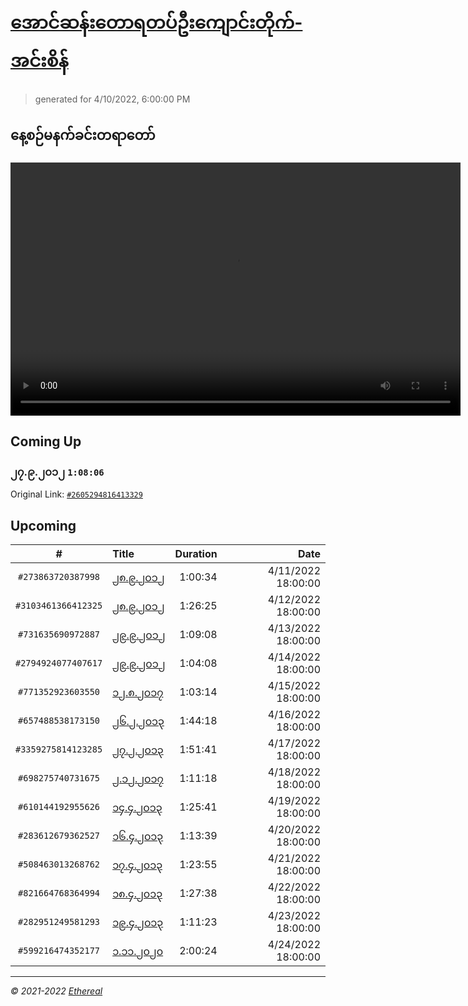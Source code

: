 # [အောင်ဆန်းတောရတပ်ဦးကျောင်းတိုက်-အင်းစိန်](https://www.facebook.com/655653464834259)

> generated for 4/10/2022, 6:00:00 PM

## နေ့စဉ်မနက်ခင်းတရာတော်

<video type="video/mp4" src="https://storage.googleapis.com/mogok-aungsan.appspot.com/public/dhamma/videos/output.mp4" width="720" height="405" preload="auto" controls></video>

## Coming Up

### ၂၇.၉.၂၀၁၂ `1:08:06`

Original Link: [`#2605294816413329`](https://www.facebook.com/655653464834259/videos/2605294816413329)

## Upcoming

| # | Title | Duration | Date |
|:-----:|:------|---------:|-------------:|
| `#273863720387998` | [၂၈.၉.၂၀၁၂](https://www.facebook.com/655653464834259/videos/273863720387998) | 1:00:34 | 4/11/2022 18:00:00 |
| `#3103461366412325` | [၂၈.၉.၂၀၁၂](https://www.facebook.com/655653464834259/videos/3103461366412325) | 1:26:25 | 4/12/2022 18:00:00 |
| `#731635690972887` | [၂၉.၉.၂၀၁၂](https://www.facebook.com/655653464834259/videos/731635690972887) | 1:09:08 | 4/13/2022 18:00:00 |
| `#2794924077407617` | [၂၉.၉.၂၀၁၂](https://www.facebook.com/655653464834259/videos/2794924077407617) | 1:04:08 | 4/14/2022 18:00:00 |
| `#771352923603550` | [၁၂.၈.၂၀၁၇](https://www.facebook.com/655653464834259/videos/771352923603550) | 1:03:14 | 4/15/2022 18:00:00 |
| `#657488538173150` | [၂၆.၂.၂၀၁၃](https://www.facebook.com/655653464834259/videos/657488538173150) | 1:44:18 | 4/16/2022 18:00:00 |
| `#3359275814123285` | [၂၇.၂.၂၀၁၃](https://www.facebook.com/655653464834259/videos/3359275814123285) | 1:51:41 | 4/17/2022 18:00:00 |
| `#698275740731675` | [၂.၁၂.၂၀၁၇](https://www.facebook.com/655653464834259/videos/698275740731675) | 1:11:18 | 4/18/2022 18:00:00 |
| `#610144192955626` | [၁၄.၄.၂၀၁၃](https://www.facebook.com/655653464834259/videos/610144192955626) | 1:25:41 | 4/19/2022 18:00:00 |
| `#283612679362527` | [၁၆.၄.၂၀၁၃](https://www.facebook.com/655653464834259/videos/283612679362527) | 1:13:39 | 4/20/2022 18:00:00 |
| `#508463013268762` | [၁၇.၄.၂၀၁၃](https://www.facebook.com/655653464834259/videos/508463013268762) | 1:23:55 | 4/21/2022 18:00:00 |
| `#821664768364994` | [၁၈.၄.၂၀၁၃](https://www.facebook.com/655653464834259/videos/821664768364994) | 1:27:38 | 4/22/2022 18:00:00 |
| `#282951249581293` | [၁၉.၄.၂၀၁၃](https://www.facebook.com/655653464834259/videos/282951249581293) | 1:11:23 | 4/23/2022 18:00:00 |
| `#599216474352177` | [၁.၁၁.၂၀၂၀](https://www.facebook.com/655653464834259/videos/599216474352177) | 2:00:24 | 4/24/2022 18:00:00 |

---

_&copy; 2021-2022 [Ethereal](https://github.com/etherealtech)_